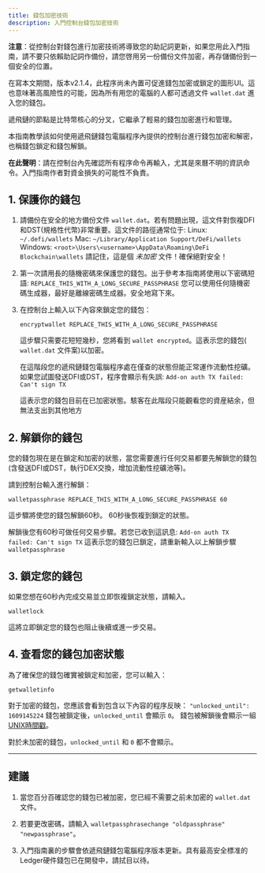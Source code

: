 ```yaml
---
title: 錢包加密技術
description: 入門控制台錢包加密技術
---
```


**注意**：從控制台對錢包進行加密技術將導致您的助記詞更新，如果您用此入門指南，請不要只依賴助記詞作備份，請您啓用另一份備份文件加密，再存儲備份到一個安全的位置。

在寫本文期間，版本v2.1.4，此程序尚未內置可促進錢包加密或鎖定的圖形UI。這也意味著高風險性的可能，因為所有用您的電腦的人都可透過文件 `wallet.dat` 進入您的錢包。

遞飛鏈的節點是比特幣核心的分叉，它繼承了輕易的錢包加密進行和管理。

本指南教學該如何使用遞飛鏈錢包電腦程序內提供的控制台進行錢包加密和解密，也稱錢包鎖定和錢包解鎖。

**在此聲明**：請在控制台內先確認所有程序命令再輸入，尤其是來曆不明的資訊命令。入門指南作者對資金損失的可能性不負責。

## 1. 保護你的錢包

1. 請備份在安全的地方備份文件 `wallet.dat`。若有問題出現，這文件對恢複DFI和DST(規格性代幣)非常重要。這文件的路徑通常位于:
   Linux: `~/.defi/wallets`
   Mac: `~/Library/Application Support/DeFi/wallets`
   Windows: `<root>\Users\<username>\AppData\Roaming\DeFi Blockchain\wallets`
   請記住，這是個 _未加密_ 文件！確保絕對安全！

2. 第一次請用長的隨機密碼來保護您的錢包。出于參考本指南將使用以下密碼短語:
   `REPLACE_THIS_WITH_A_LONG_SECURE_PASSPHRASE`
   您可以使用任何隨機密碼生成器，最好是離線密碼生成器。安全地寫下來。


3. 在控制台上輸入以下內容來鎖定您的錢包：

    ```
    encryptwallet REPLACE_THIS_WITH_A_LONG_SECURE_PASSPHRASE
    ```

   這步驟只需要花短短幾秒，您將看到 `wallet encrypted`。這表示您的錢包( `wallet.dat` 文件案)以加密。

   在這階段您的遞飛鏈錢包電腦程序處在僅查的狀態但能正常運作流動性挖礦。如果您試圖發送DFI或DST，程序會顯示有失誤: `Add-on auth TX failed: Can't sign TX`

   這表示您的錢包目前在已加密狀態。駭客在此階段只能觀看您的資産結余，但無法支出到其他地方


## 2. 解鎖你的錢包

您的錢包現在是在鎖定和加密的狀態，當您需要進行任何交易都要先解鎖您的錢包 (含發送DFI或DST，執行DEX交換，增加流動性挖礦池等)。

請到控制台輸入進行解鎖：

```
walletpassphrase REPLACE_THIS_WITH_A_LONG_SECURE_PASSPHRASE 60
```

這步驟將使您的錢包解鎖60秒。 60秒後恢複到鎖定的狀態。

解鎖後您有60秒可做任何交易步驟。若您已收到這訊息: `Add-on auth TX failed: Can't sign TX`
這表示您的錢包已鎖定，請重新輸入以上解鎖步驟 `walletpassphrase`

## 3. 鎖定您的錢包

如果您想在60秒內完成交易並立即恢複鎖定狀態，請輸入。

```
walletlock
```

這將立即鎖定您的錢包也阻止後續或進一步交易。

## 4. 查看您的錢包加密狀態

為了確保您的錢包確實被鎖定和加密，您可以輸入：

```
getwalletinfo
```

對于加密的錢包，您應該會看到包含以下內容的程序反映：
`"unlocked_until": 1609145224`
錢包被鎖定後，`unlocked_until` 會顯示 `0`。
錢包被解鎖後會顯示一組[UNIX時間戳](https://www.epochconverter.com)。


對於未加密的錢包，`unlocked_until` 和 `0` 都不會顯示。

---

## 建議

1. 當您百分百確認您的錢包已被加密，您已經不需要之前未加密的 `wallet.dat` 文件。

2. 若要更改密碼，請輸入 `walletpassphrasechange "oldpassphrase" "newpassphrase"`。

3. 入門指南裏的步驟會依遞飛鏈錢包電腦程序版本更新。具有最高安全標准的Ledger硬件錢包已在開發中，請拭目以待。
